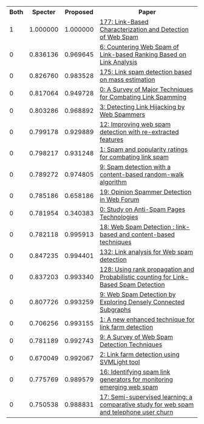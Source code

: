<html><table><tr>
<th>Both</th>
<th>Specter</th>
<th>Proposed</th>
<th>Paper</th>
</tr>
<tr>
<td>1</td>
<td>1.000000</td>
<td>1.000000</td>
<td><a href="https://www.semanticscholar.org/paper/76df98a6891f9f4905787d6d6b830dabfb176b85">177: Link-Based Characterization and Detection of Web Spam</a></td>
</tr>
<tr>
<td>0</td>
<td>0.836136</td>
<td>0.969645</td>
<td><a href="https://www.semanticscholar.org/paper/47da1501a8cd3892451e8b2c265995d651730a64">6: Countering Web Spam of Link-based Ranking Based on Link Analysis</a></td>
</tr>
<tr>
<td>0</td>
<td>0.826760</td>
<td>0.983528</td>
<td><a href="https://www.semanticscholar.org/paper/8df769be4763f1b8cd68576ef7081c234cf13e95">175: Link spam detection based on mass estimation</a></td>
</tr>
<tr>
<td>0</td>
<td>0.817064</td>
<td>0.949728</td>
<td><a href="https://www.semanticscholar.org/paper/c85c2353ca22da90090a0975a44cd27962c0319b">0: A Survey of Major Techniques for Combating Link Spamming</a></td>
</tr>
<tr>
<td>0</td>
<td>0.803286</td>
<td>0.968892</td>
<td><a href="https://www.semanticscholar.org/paper/f0a49432ccec8689dd5dd77d98d5d07646c3c9f0">3: Detecting Link Hijacking by Web Spammers</a></td>
</tr>
<tr>
<td>0</td>
<td>0.799178</td>
<td>0.929889</td>
<td><a href="https://www.semanticscholar.org/paper/41a81480385a810cc01ee01678d950d769cff43a">12: Improving web spam detection with re-extracted features</a></td>
</tr>
<tr>
<td>0</td>
<td>0.798217</td>
<td>0.931248</td>
<td><a href="https://www.semanticscholar.org/paper/aca52ec61e3ead504b54b97ecf3bc0d012e18b4a">1: Spam and popularity ratings for combating link spam</a></td>
</tr>
<tr>
<td>0</td>
<td>0.789272</td>
<td>0.974805</td>
<td><a href="https://www.semanticscholar.org/paper/94546459fb6ed6e94e718f7959db8c21f4c60709">9: Spam detection with a content-based random-walk algorithm</a></td>
</tr>
<tr>
<td>0</td>
<td>0.785186</td>
<td>0.658186</td>
<td><a href="https://www.semanticscholar.org/paper/509451c157a6fec9f82fbcb24ab29f387a67e122">19: Opinion Spammer Detection in Web Forum</a></td>
</tr>
<tr>
<td>0</td>
<td>0.781954</td>
<td>0.340383</td>
<td><a href="https://www.semanticscholar.org/paper/b3d173f4691bd94862cd903308593aaccb49d381">0: Study on Anti-Spam Pages Technologies</a></td>
</tr>
<tr>
<td>0</td>
<td>0.782118</td>
<td>0.995913</td>
<td><a href="https://www.semanticscholar.org/paper/185f84eda2936c838d1b0e8ee70fa347489999e5">18: Web Spam Detection : link-based and content-based techniques</a></td>
</tr>
<tr>
<td>0</td>
<td>0.847235</td>
<td>0.994401</td>
<td><a href="https://www.semanticscholar.org/paper/932c3a75bd6473a3dbd4935fcfff7a668afbd286">132: Link analysis for Web spam detection</a></td>
</tr>
<tr>
<td>0</td>
<td>0.837203</td>
<td>0.993340</td>
<td><a href="https://www.semanticscholar.org/paper/1f1b28d2ddbfd94a14f2557778387ccaf7edb0f0">128: Using rank propagation and Probabilistic counting for Link-Based Spam Detection</a></td>
</tr>
<tr>
<td>0</td>
<td>0.807726</td>
<td>0.993259</td>
<td><a href="https://www.semanticscholar.org/paper/4123b8cc00514254b972cd68349a8032dd068e4e">9: Web Spam Detection by Exploring Densely Connected Subgraphs</a></td>
</tr>
<tr>
<td>0</td>
<td>0.706256</td>
<td>0.993155</td>
<td><a href="https://www.semanticscholar.org/paper/72e67b00f71bf70b7f5986e0866f10e5fea314b8">1: A new enhanced technique for link farm detection</a></td>
</tr>
<tr>
<td>0</td>
<td>0.781189</td>
<td>0.992743</td>
<td><a href="https://www.semanticscholar.org/paper/e8d740ebcb5f35fa0f034095c2d4c46f69f8c25b">9: A Survey of Web Spam Detection Techniques</a></td>
</tr>
<tr>
<td>0</td>
<td>0.670049</td>
<td>0.992067</td>
<td><a href="https://www.semanticscholar.org/paper/5bc3088562965ee8a18083128106adb2146afce4">2: Link farm detection using SVMLight tool</a></td>
</tr>
<tr>
<td>0</td>
<td>0.775769</td>
<td>0.989579</td>
<td><a href="https://www.semanticscholar.org/paper/9f3e9b36e207fa19bce2a4505329a6e5aaa9f26e">16: Identifying spam link generators for monitoring emerging web spam</a></td>
</tr>
<tr>
<td>0</td>
<td>0.750538</td>
<td>0.988831</td>
<td><a href="https://www.semanticscholar.org/paper/0d4016c1e6f18a89e7f03ce48e82a811be90afe6">17: Semi-supervised learning: a comparative study for web spam and telephone user churn</a></td>
</tr>
</table></html>
